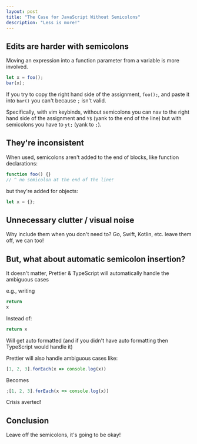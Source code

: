 ```yaml
---
layout: post
title: "The Case for JavaScript Without Semicolons"
description: "Less is more!"
---
```


## Edits are harder with semicolons

Moving an expression into a function parameter from a variable is more involved.

<!-- prettier-ignore-start -->
```js
let x = foo();
bar(x);
```
<!-- prettier-ignore-end -->

If you try to copy the right hand side of the assignment, `foo();`, and paste it into `bar()` you can't because `;` isn't valid.

Specifically, with vim keybinds, without semicolons you can nav to the right hand side of the assignment and `Y$` (yank to the end of the line) but with semicolons you have to `yt;` (yank to `;`).

## They're inconsistent

When used, semicolons aren't added to the end of blocks, like function declarations:

```js
function foo() {}
// ^ no semicolon at the end of the line!
```

but they're added for objects:

<!-- prettier-ignore-start -->
```js
let x = {};
```
<!-- prettier-ignore-end -->

## Unnecessary clutter / visual noise

Why include them when you don't need to?
Go, Swift, Kotlin, etc. leave them off, we can too!

## But, what about automatic semicolon insertion?

It doesn't matter, Prettier & TypeScript will automatically handle the ambiguous cases

e.g., writing

```js
return
x
```

Instead of:

```js
return x
```

Will get auto formatted (and if you didn't have auto formatting then TypeScript would handle it)

Prettier will also handle ambiguous cases like:

<!-- prettier-ignore-start -->
```js
[1, 2, 3].forEach(x => console.log(x))
```
<!-- prettier-ignore-end -->

Becomes

```js
;[1, 2, 3].forEach(x => console.log(x))
```

Crisis averted!

## Conclusion

Leave off the semicolons, it's going to be okay!
